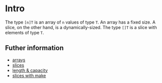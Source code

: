 # Intro

The type `[n]T` is an array of `n` values of type `T`.
An array has a fixed size. A slice, on the other hand, is a dynamically-sized. 
The type `[]T` is a slice with elements of type `T`.

## Futher information

- [arrays](https://go.dev/tour/moretypes/6)
- [slices](https://go.dev/tour/moretypes/7)
- [length & capacity](https://go.dev/tour/moretypes/11)
- [slices with make](https://go.dev/tour/moretypes/13)